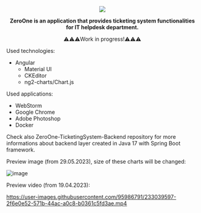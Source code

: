
<p align="center">
<img src="https://user-images.githubusercontent.com/95986791/225428948-b1a70c5b-f605-4b89-af0c-247d206ff284.png">
</p>

<p align="center"><b>ZeroOne is an application that provides ticketing system functionalities for IT helpdesk department.</b></p>
<p align="center">⚠️⚠️⚠️Work in progress!⚠️⚠️⚠️</b></p>


Used technologies:

  - Angular
    - Material UI
    - CKEditor
    - ng2-charts/Chart.js

Used applications:

- WebStorm
- Google Chrome
- Adobe Photoshop
- Docker

Check also ZeroOne-TicketingSystem-Backend repository for more informations about backend layer created in Java 17 with Spring Boot framework.

Preview image (from 29.05.2023), size of these charts will be changed:

![image](https://github.com/Azure7896/ZeroOne-TicketingSystem-Frontend/assets/95986791/c67443ec-cc91-4213-acd3-3e7c8e64956a)

Preview video (from 19.04.2023): 

https://user-images.githubusercontent.com/95986791/233039597-2f6e0e52-571b-44ac-a0c8-b0361c5fd3ae.mp4

